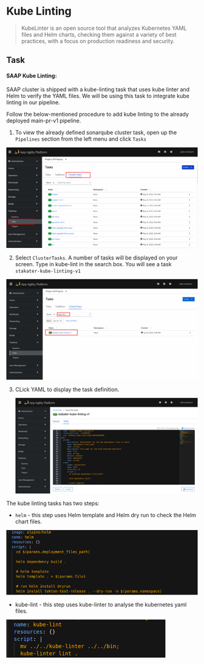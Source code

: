 # Kube Linting

> KubeLinter is an open source tool that analyzes Kubernetes YAML files and Helm charts, checking them against a variety of best practices, with a focus on production readiness and security.

## Task

#### SAAP Kube Linting:

SAAP cluster is shipped with a kube-linting task that uses kube linter and Helm to verify the YAML files. We will be using this task to integrate kube linting in our pipeline.

Follow the below-mentioned procedure to add kube linting to the already deployed main-pr-v1 pipeline.

1. To view the already defined sonarqube cluster task, open up the `Pipelines` section from the left menu and click `Tasks`

![cluster-tasks](./images/cluster-tasks.png)


2. Select `ClusterTasks`. A number of tasks will be displayed on your screen. Type in kube-lint in the search box. You will see a task ` stakater-kube-linting-v1`

![kube-lint-task](./images/kube-lint-task.png)

3. CLick YAML to display the task definition.

   ![kube-lint-yaml](./images/kube-lint-yaml.png)

The kube linting tasks has two steps:
* `helm` - this step uses Helm template and Helm dry run to check the Helm chart files.

![Helm-step-yaml](./images/helm-step.png)

* kube-lint - this step uses kube-linter to analyse the kubernetes yaml files.

![kube-lint-step-yaml](./images/kube-lint-step.png)

